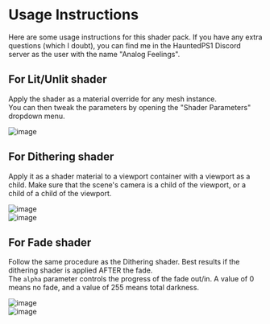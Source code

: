 # Usage Instructions
Here are some usage instructions for this shader pack. If you have any extra questions (which I doubt), you can find me in the HauntedPS1 Discord server as
the user with the name "Analog Feelings".

## For Lit/Unlit shader
Apply the shader as a material override for any mesh instance.  
You can then tweak the parameters by opening the "Shader Parameters" dropdown menu.

![image](https://user-images.githubusercontent.com/51166756/201706584-c3e9c615-60d2-4598-bf30-0fdf68b8b751.png)

## For Dithering shader
Apply it as a shader material to a viewport container with a viewport as a child. Make sure that the scene's camera is a child of the viewport, or a child of a child of the viewport.

![image](https://user-images.githubusercontent.com/51166756/201707608-1fbce9a4-0b7f-408b-9e48-f2435c5470de.png)  
![image](https://user-images.githubusercontent.com/51166756/201707642-d03a8323-08fc-48fa-a4bd-c30bcdf5de84.png)

## For Fade shader
Follow the same procedure as the Dithering shader. Best results if the dithering shader is applied AFTER the fade.  
The `alpha` parameter controls the progress of the fade out/in. A value of 0 means no fade, and a value of 255 means total darkness.

![image](https://user-images.githubusercontent.com/51166756/201707965-f90650e4-5bdf-4f11-99f7-d52b3f7bd661.png)  
![image](https://user-images.githubusercontent.com/51166756/201707994-4134b886-2ec2-4a83-ab52-2d6733eddbba.png)
